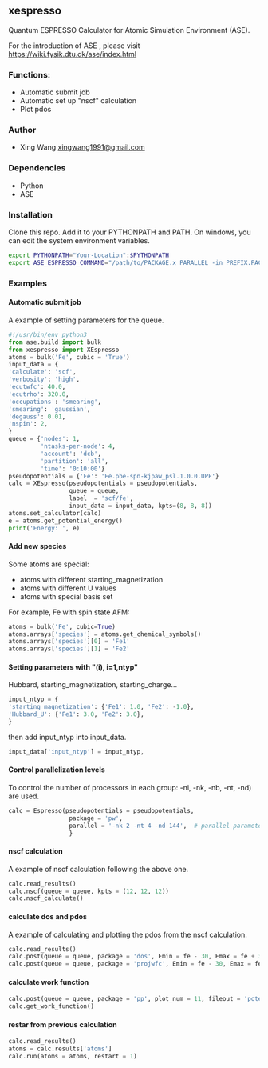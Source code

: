 ## xespresso
Quantum ESPRESSO Calculator for Atomic Simulation Environment (ASE).

For the introduction of ASE , please visit https://wiki.fysik.dtu.dk/ase/index.html


### Functions:
* Automatic submit job
* Automatic set up "nscf" calculation
* Plot pdos

### Author
* Xing Wang  <xingwang1991@gmail.com>

### Dependencies

* Python
* ASE

### Installation

Clone this repo. Add it to your PYTHONPATH and PATH. On windows, you can edit the system environment variables.

``` sh
export PYTHONPATH="Your-Location":$PYTHONPATH
export ASE_ESPRESSO_COMMAND="/path/to/PACKAGE.x PARALLEL -in PREFIX.PACKAGEi > PREFIX.PACKAGEo"
```


### Examples

#### Automatic submit job

A example of setting parameters for the queue.

``` python
#!/usr/bin/env python3
from ase.build import bulk
from xespresso import XEspresso
atoms = bulk('Fe', cubic = 'True')
input_data = {
'calculate': 'scf',
'verbosity': 'high', 
'ecutwfc': 40.0,
'ecutrho': 320.0,
'occupations': 'smearing',
'smearing': 'gaussian',
'degauss': 0.01,
'nspin': 2,
}
queue = {'nodes': 1, 
         'ntasks-per-node': 4, 
		 'account': 'dcb', 
		 'partition': 'all', 
		 'time': '0:10:00'}
pseudopotentials = {'Fe': 'Fe.pbe-spn-kjpaw_psl.1.0.0.UPF'}
calc = XEspresso(pseudopotentials = pseudopotentials, 
				 queue = queue,
				 label  = 'scf/fe',
				 input_data = input_data, kpts=(8, 8, 8))
atoms.set_calculator(calc)
e = atoms.get_potential_energy()
print('Energy: ', e)
```

#### Add new species
Some atoms are special:
+ atoms with different starting_magnetization
+ atoms with different U values
+ atoms with special basis set

For example, Fe with spin state AFM:

``` python
atoms = bulk('Fe', cubic=True)
atoms.arrays['species'] = atoms.get_chemical_symbols()
atoms.arrays['species'][0] = 'Fe1'
atoms.arrays['species'][1] = 'Fe2'
```

#### Setting parameters with "(i), i=1,ntyp"
Hubbard, starting_magnetization, starting_charge...

``` python
input_ntyp = {
'starting_magnetization': {'Fe1': 1.0, 'Fe2': -1.0},
'Hubbard_U': {'Fe1': 3.0, 'Fe2': 3.0},
}
```
then add input_ntyp into input_data.
``` python
input_data['input_ntyp'] = input_ntyp,
```

#### Control parallelization levels
To control the number of processors in each group: -ni,
-nk, -nb, -nt, -nd) are used.

``` python
calc = Espresso(pseudopotentials = pseudopotentials, 
                 package = 'pw',
                 parallel = '-nk 2 -nt 4 -nd 144',  # parallel parameters
				 }
```

#### nscf calculation

A example of nscf calculation following the above one.

``` python
calc.read_results()
calc.nscf(queue = queue, kpts = (12, 12, 12))
calc.nscf_calculate()
```

#### calculate dos and pdos

A example of calculating and plotting the pdos from the nscf calculation.

``` python
calc.read_results()
calc.post(queue = queue, package = 'dos', Emin = fe - 30, Emax = fe + 30, DeltaE = 0.1)
calc.post(queue = queue, package = 'projwfc', Emin = fe - 30, Emax = fe + 30, DeltaE = 0.1)
```
<!-- <img src="examples/figs/al-pdos.png" width="500"/> -->

#### calculate work function
``` python
calc.post(queue = queue, package = 'pp', plot_num = 11, fileout = 'potential.cube', iflag = 3, output_format=6)
calc.get_work_function()
```

#### restar from previous calculation
``` python
calc.read_results()
atoms = calc.results['atoms']       
calc.run(atoms = atoms, restart = 1)
```

